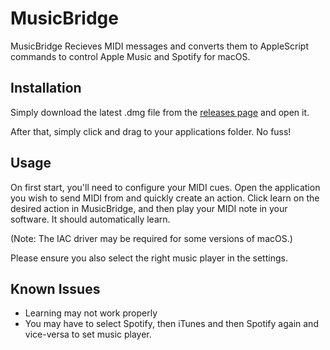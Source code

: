 # MusicBridge

MusicBridge Recieves MIDI messages and converts them to AppleScript commands to control Apple Music and Spotify for macOS.

## Installation

Simply download the latest .dmg file from the [releases page](https://github.com/BlockArchitech/MusicBridge/releases) and open it.

After that, simply click and drag to your applications folder. No fuss!

## Usage

On first start, you'll need to configure your MIDI cues. Open the application you wish to send MIDI from and quickly create an action. Click learn on the desired action in MusicBridge, and then play your MIDI note in your software. It should automatically learn.

(Note: The IAC driver may be required for some versions of macOS.)

Please ensure you also select the right music player in the settings.

## Known Issues

- Learning may not work properly 
- You may have to select Spotify, then iTunes and then Spotify again and vice-versa to set music player.
